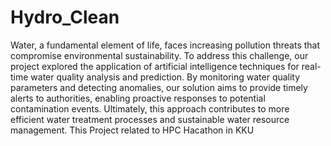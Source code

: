 # Hydro_Clean
  Water, a fundamental element of life, faces increasing pollution threats that compromise environmental sustainability. To address this challenge, our project explored the application of artificial intelligence techniques for real-time water quality analysis and prediction. By monitoring water quality parameters and detecting anomalies, our solution aims to provide timely alerts to authorities, enabling proactive responses to potential contamination events. Ultimately, this approach contributes to more efficient water treatment processes and sustainable water resource management.
  This Project related to HPC Hacathon in KKU 
